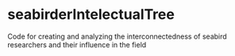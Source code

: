 # seabirderIntelectualTree
Code for creating and analyzing the interconnectedness of seabird researchers and their influence in the field 
